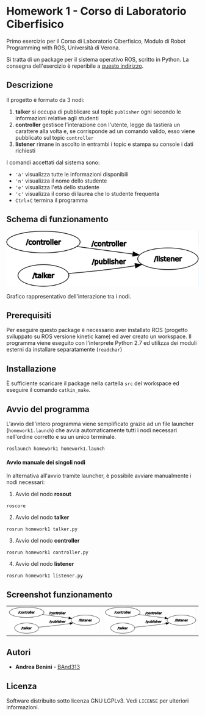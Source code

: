 # Homework 1 - Corso di Laboratorio Ciberfisico

Primo esercizio per il Corso di Laboratorio Ciberfisico, Modulo di Robot Programming with ROS, Università di Verona.

Si tratta di un package per il sistema operativo ROS, scritto in Python. La consegna dell'esercizio è reperibile a [questo indirizzo](http://profs.scienze.univr.it/~bloisi/corsi/homework/homework-1.pdf).

## Descrizione

Il progetto è formato da 3 nodi:
1. **talker** si occupa di pubblicare sul topic `publisher` ogni secondo le informazioni relative agli studenti
2. **controller** gestisce l'interazione con l'utente, legge da tastiera un carattere alla volta e, se corrisponde ad un comando valido, esso viene pubblicato sul topic `controller`
3. **listener** rimane in ascolto in entrambi i topic e stampa su console i dati richiesti

I comandi accettati dal sistema sono:
- `'a'` visualizza tutte le informazioni disponibili
- `'n'` visualizza il nome dello studente
- `'e'` visualizza l'età dello studente
- `'c'` visualizza il corso di laurea che lo studente frequenta
- `Ctrl`+`C` termina il programma

## Schema di funzionamento

![immagine](images/rosgraph.png)

Grafico rappresentativo dell'interazione tra i nodi.

## Prerequisiti

Per eseguire questo package è necessario aver installato ROS (progetto sviluppato su ROS versione kinetic kame) ed aver creato un workspace. Il programma viene eseguito con l'interprete Python 2.7 ed utilizza dei moduli esterni da installare separatamente (`readchar`)

## Installazione

È sufficiente scaricare il package nella cartella `src` del workspace ed eseguire il comando `catkin_make`.

## Avvio del programma

L'avvio dell'intero programma viene semplificato grazie ad un file launcher (`homework1.launch`) che avvia automaticamente tutti i nodi necessari nell'ordine corretto e su un unico terminale.
```
roslaunch homework1 homework1.launch
```

#### Avvio manuale dei singoli nodi

In alternativa all'avvio tramite launcher, è possibile avviare manualmente i nodi necessari:

1. Avvio del nodo **rosout**
```
roscore
```
2. Avvio del nodo **talker**
```
rosrun homework1 talker.py
```
3. Avvio del nodo **controller**
```
rosrun homework1 controller.py
```
4. Avvio del nodo **listener**
```
rosrun homework1 listener.py
```

## Screenshot funzionamento

|                           |                          |
| ------------------------- | -------------------------|
| ![](images/rosgraph.png)  | ![](images/rosgraph.png) |

## Autori

* **Andrea Benini** - [BAnd313](https://github.com/BAnd313)

## Licenza

Software distribuito sotto licenza GNU LGPLv3. Vedi `LICENSE` per ulteriori informazioni.
